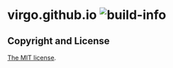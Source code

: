 # virgo.github.io ![build-info](https://travis-ci.org/virgoone/koya-blog.svg)

## Copyright and License
[The MIT license](LICENSE.md).
